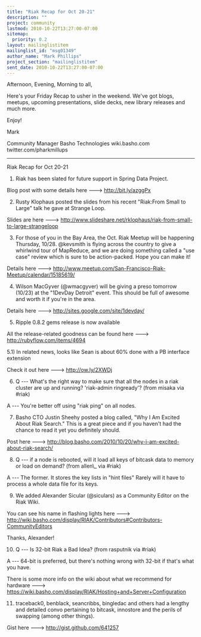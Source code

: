 ```yaml
---
title: "Riak Recap for Oct 20-21"
description: ""
project: community
lastmod: 2010-10-22T13:27:00-07:00
sitemap:
  priority: 0.2
layout: mailinglistitem
mailinglist_id: "msg01349"
author_name: "Mark Phillips"
project_section: "mailinglistitem"
sent_date: 2010-10-22T13:27:00-07:00
---
```



Afternoon, Evening, Morning to all,

Here's your Friday Recap to usher in the weekend. We've got blogs,
meetups, upcoming presentations, slide decks, new library releases and
much more.

Enjoy!

Mark

Community Manager
Basho Technologies
wiki.basho.com
twitter.com/pharkmillups

----

Riak Recap for Oct 20-21

1) Riak has been slated for future support in Spring Data Project.

Blog post with some details here ---&gt; http://bit.ly/azggPx

2) Rusty Klophaus posted the slides from his recent "Riak:From Small
to Large" talk he gave at Strange Loop.

Slides are here ---&gt;
http://www.slideshare.net/rklophaus/riak-from-small-to-large-strangeloop

3) For those of you in the Bay Area, the Oct. Riak Meetup will be
happening Thursday, 10/28. @kevsmith is flying across the country to
give a whirlwind tour of MapReduce, and we are doing something called
a "use case" review which is sure to be action-packed. Hope you can
make it!

Details here ---&gt;
http://www.meetup.com/San-Francisco-Riak-Meetup/calendar/15185619/

4) Wilson MacGyver (@wmacgyver) will be giving a preso tomorrow
(10/23) at the "1DevDay Detroit" event. This should be full of awesome
and worth it if you're in the area.

Details here ---&gt; http://sites.google.com/site/1devday/

5) Ripple 0.8.2 gems release is now available

All the release-related goodness can be found here ---&gt;
http://rubyflow.com/items/4694

5.1) In related news, looks like Sean is about 60% done with a PB
interface extension

Check it out here ---&gt; http://ow.ly/2XWDj

6) Q --- What's the right way to make sure that all the nodes in a
riak cluster are up and running? 'riak-admin ringready'? (from misaka
via #riak)

 A --- You're better off using "riak ping" on all nodes.

7) Basho CTO Justin Sheehy posted a blog called, "Why I Am Excited
About Riak Search." This is a great piece and if you haven't had the
chance to read it yet you definitely should.

Post here ---&gt; 
http://blog.basho.com/2010/10/20/why-i-am-excited-about-riak-search/

8) Q --- if a node is rebooted, will it load all keys of bitcask data
to memory or load on demand? (from allen\\_ via #riak)

 A --- The former. It stores the key lists in "hint files" Rarely
will it have to process a whole data file for its keys.

9) We added Alexander Sicular (@siculars) as a Community Editor on the
Riak Wiki.

You can see his name in flashing lights here ---&gt;
http://wiki.basho.com/display/RIAK/Contributors#Contributors-CommunityEditors

Thanks, Alexander!

10) Q --- Is 32-bit Riak a Bad Idea? (from rasputnik via #riak)

 A --- 64-bit is preferred, but there's nothing wrong with 32-bit
if that's what you have.

There is some more info on the wiki about what we recommend for
hardware ---&gt; 
https://wiki.basho.com/display/RIAK/Hosting+and+Server+Configuration

11) traceback0, benblack, seancribbs, bingledac and others had a
lengthy and detailed convo pertaining to bitcask, innostore and the
perils of swapping (among other things).

Gist here ---&gt; http://gist.github.com/641257

